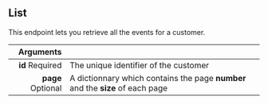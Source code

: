 ## List

This endpoint lets you retrieve all the events for a customer.

| Arguments |      |
| ---------: | :--- |
| **id** <span>Required</span> | The unique identifier of the customer |
| **page** <span>Optional</span> | A dictionnary which contains the page **number** and the **size** of each page |